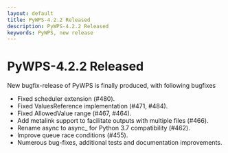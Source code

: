 ```yaml
---
layout: default
title: PyWPS-4.2.2 Released
description: PyWPS-4.2.2 Released
keywords: PyWPS, new release
---
```


# PyWPS-4.2.2 Released

New bugfix-release of PyWPS is finally produced, with following bugfixes

* Fixed scheduler extension (#480).
* Fixed ValuesReference implementation (#471, #484).
* Fixed AllowedValue range (#467, #464).
* Add metalink support to facilitate outputs with multiple files (#466).
* Rename async to async_ for Python 3.7 compatibility (#462).
* Improve queue race conditions (#455).
* Numerous bug-fixes, additional tests and documentation improvements.

